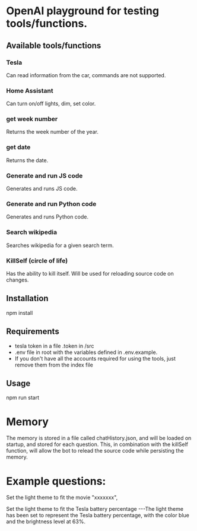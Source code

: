 # OpenAI playground for testing tools/functions.

## Available tools/functions

### Tesla
Can read information from the car, commands are not supported.

### Home Assistant
Can turn on/off lights, dim, set color.

### get week number
Returns the week number of the year.

### get date
Returns the date.

### Generate and run JS code
Generates and runs JS code.

### Generate and run Python code
Generates and runs Python code.

### Search wikipedia
Searches wikipedia for a given search term.

### KillSelf (circle of life)
Has the ability to kill itself.
Will be used for reloading source code on changes.

## Installation

npm install

## Requirements

- tesla token in a file .token in /src
- .env file in root with the variables defined in .env.example.
- If you don't have all the accounts required for using the tools, just remove them from the index file

## Usage

npm run start

# Memory

The memory is stored in a file called chatHistory.json, and will be loaded on startup,
and stored for each question. This, in combination with the killSelf function, will
allow the bot to relead the source code while persisting the memory.


# Example questions:

Set the light theme to fit the movie "xxxxxxx",

Set the light theme to fit the Tesla battery percentage
---The light theme has been set to represent the Tesla battery percentage, with the color blue and the brightness level at 63%.
